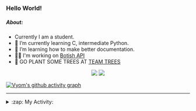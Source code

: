 ### Hello World!

##### About:
- Currently I am a student.
- 🌱 I’m currently learning C, intermediate Python.
- 🌱 I’m learning how to make better documentation.
- 👨‍💻 I'm working on [Botish API](https://github.com/Vyvy-vi/api)
- 🌱 GO PLANT SOME TREES AT [TEAM TREES](https://teamtrees.org/)

<p align="center">
  <a href="https://twitter.com/Vyvy_viM"><img target="_blank" src="https://img.shields.io/badge/twitter%20@Vyvy_viM-0D95E8?style=for-the-badge&logo=twitter&logoColor=white"/></a> 
  <a href="https://vyvy-vi.github.io/portfolio"><img target="_blank" src="https://img.shields.io/badge/-I_love_open_source-green?style=for-the-badge&logo=github&logoColor=black"/></a> 
</p>

[![Vyom's github activity graph](https://activity-graph.herokuapp.com/graph?username=Vyvy-vi)](https://github.com/ashutosh00710/github-readme-activity-graph)

---
<details>
  <summary>:zap: My Activity:</summary>
  
<!--START_SECTION:waka-->
![Code Time](http://img.shields.io/badge/Code%20Time-657%20hrs%2050%20mins-blue)

**I'm a Night 🦉** 

```text
🌞 Morning    49 commits     ██░░░░░░░░░░░░░░░░░░░░░░░   8.81% 
🌆 Daytime    128 commits    █████░░░░░░░░░░░░░░░░░░░░   23.02% 
🌃 Evening    180 commits    ████████░░░░░░░░░░░░░░░░░   32.37% 
🌙 Night      199 commits    █████████░░░░░░░░░░░░░░░░   35.79%

```
📅 **I'm Most Productive on Sunday** 

```text
Monday       58 commits     ██░░░░░░░░░░░░░░░░░░░░░░░   10.43% 
Tuesday      94 commits     ████░░░░░░░░░░░░░░░░░░░░░   16.91% 
Wednesday    88 commits     ████░░░░░░░░░░░░░░░░░░░░░   15.83% 
Thursday     68 commits     ███░░░░░░░░░░░░░░░░░░░░░░   12.23% 
Friday       55 commits     ██░░░░░░░░░░░░░░░░░░░░░░░   9.89% 
Saturday     60 commits     ██░░░░░░░░░░░░░░░░░░░░░░░   10.79% 
Sunday       133 commits    ██████░░░░░░░░░░░░░░░░░░░   23.92%

```


📊 **This Week I Spent My Time On** 

```text
🔥 Editors: 
VS Code                  5 hrs 40 mins       ███████████████░░░░░░░░░░   63.26% 
Vim                      3 hrs 17 mins       █████████░░░░░░░░░░░░░░░░   36.74%

🐱‍💻 Projects: 
Unknown Project          2 hrs 57 mins       ████████░░░░░░░░░░░░░░░░░   33.05% 
uni-webpages             2 hrs 49 mins       ███████░░░░░░░░░░░░░░░░░░   31.46% 
faceapp-backend          1 hr 47 mins        █████░░░░░░░░░░░░░░░░░░░░   20.04% 
discord-bot-assignment-1.38 mins             █░░░░░░░░░░░░░░░░░░░░░░░░   7.09% 
botish-api               32 mins             █░░░░░░░░░░░░░░░░░░░░░░░░   6.13%

```


 Last Updated on 13/03/2022 02:18:10 UTC
<!--END_SECTION:waka-->
</details>
